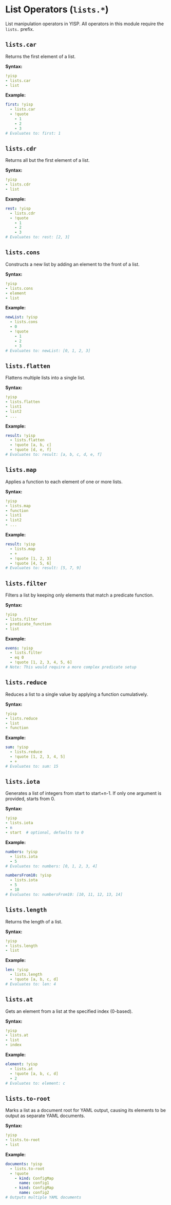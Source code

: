 # List Operators (`lists.*`)

List manipulation operators in YISP. All operators in this module require the `lists.` prefix.

## `lists.car`

Returns the first element of a list.

**Syntax:**
```yaml
!yisp
- lists.car
- list
```

**Example:**
```yaml
first: !yisp
  - lists.car
  - !quote
    - 1
    - 2
    - 3
# Evaluates to: first: 1
```

## `lists.cdr`

Returns all but the first element of a list.

**Syntax:**
```yaml
!yisp
- lists.cdr
- list
```

**Example:**
```yaml
rest: !yisp
  - lists.cdr
  - !quote
    - 1
    - 2
    - 3
# Evaluates to: rest: [2, 3]
```

## `lists.cons`

Constructs a new list by adding an element to the front of a list.

**Syntax:**
```yaml
!yisp
- lists.cons
- element
- list
```

**Example:**
```yaml
newList: !yisp
  - lists.cons
  - 0
  - !quote
    - 1
    - 2
    - 3
# Evaluates to: newList: [0, 1, 2, 3]
```

## `lists.flatten`

Flattens multiple lists into a single list.

**Syntax:**
```yaml
!yisp
- lists.flatten
- list1
- list2
- ...
```

**Example:**
```yaml
result: !yisp
  - lists.flatten
  - !quote [a, b, c]
  - !quote [d, e, f]
# Evaluates to: result: [a, b, c, d, e, f]
```

## `lists.map`

Applies a function to each element of one or more lists.

**Syntax:**
```yaml
!yisp
- lists.map
- function
- list1
- list2
- ...
```

**Example:**
```yaml
result: !yisp
  - lists.map
  - +
  - !quote [1, 2, 3]
  - !quote [4, 5, 6]
# Evaluates to: result: [5, 7, 9]
```

## `lists.filter`

Filters a list by keeping only elements that match a predicate function.

**Syntax:**
```yaml
!yisp
- lists.filter
- predicate_function
- list
```

**Example:**
```yaml
evens: !yisp
  - lists.filter
  - eq 0
  - !quote [1, 2, 3, 4, 5, 6]
# Note: This would require a more complex predicate setup
```

## `lists.reduce`

Reduces a list to a single value by applying a function cumulatively.

**Syntax:**
```yaml
!yisp
- lists.reduce
- list
- function
```

**Example:**
```yaml
sum: !yisp
  - lists.reduce
  - !quote [1, 2, 3, 4, 5]
  - +
# Evaluates to: sum: 15
```

## `lists.iota`

Generates a list of integers from start to start+n-1. If only one argument is provided, starts from 0.

**Syntax:**
```yaml
!yisp
- lists.iota
- n
- start  # optional, defaults to 0
```

**Example:**
```yaml
numbers: !yisp
  - lists.iota
  - 5
# Evaluates to: numbers: [0, 1, 2, 3, 4]

numbersFrom10: !yisp
  - lists.iota
  - 5
  - 10
# Evaluates to: numbersFrom10: [10, 11, 12, 13, 14]
```

## `lists.length`

Returns the length of a list.

**Syntax:**
```yaml
!yisp
- lists.length
- list
```

**Example:**
```yaml
len: !yisp
  - lists.length
  - !quote [a, b, c, d]
# Evaluates to: len: 4
```

## `lists.at`

Gets an element from a list at the specified index (0-based).

**Syntax:**
```yaml
!yisp
- lists.at
- list
- index
```

**Example:**
```yaml
element: !yisp
  - lists.at
  - !quote [a, b, c, d]
  - 2
# Evaluates to: element: c
```

## `lists.to-root`

Marks a list as a document root for YAML output, causing its elements to be output as separate YAML documents.

**Syntax:**
```yaml
!yisp
- lists.to-root
- list
```

**Example:**
```yaml
documents: !yisp
  - lists.to-root
  - !quote
    - kind: ConfigMap
      name: config1
    - kind: ConfigMap
      name: config2
# Outputs multiple YAML documents
```